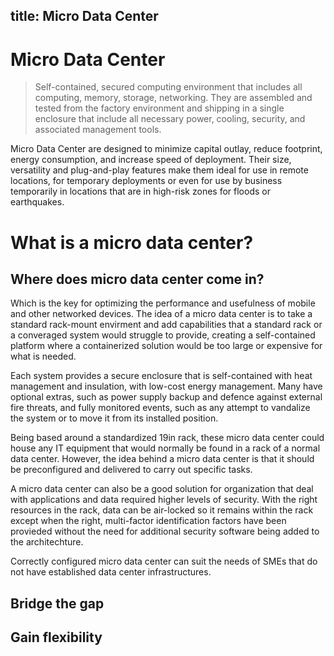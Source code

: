 title: Micro Data Center
---

# Micro Data Center

> Self-contained, secured computing environment that includes all computing, memory, storage, networking. They are assembled and tested from the factory environment and shipping in a single enclosure that include all necessary power, cooling, security, and associated management tools.

Micro Data Center are designed to minimize capital outlay, reduce footprint, energy consumption, and increase speed of deployment. Their size, versatility and plug-and-play features make them ideal for use in remote locations, for temporary deployments or even for use by business temporarily in locations that are in high-risk zones for floods or earthquakes.

# What is a micro data center?

## Where does micro data center come in?

Which is the key for optimizing the performance and usefulness of mobile and other networked devices. The idea of a micro data center is to take a standard rack-mount envirment and add capabilities that a standard rack or a converaged system would struggle to provide, creating a self-contained platform where a containerized solution would be too large or expensive for what is needed.

Each system provides a secure enclosure that is self-contained with heat management and insulation, with low-cost energy management. Many have optional extras, such as power supply backup and defence against external fire threats, and fully monitored events, such as any attempt to vandalize the system or to move it from its installed position.

Being based around a standardized 19in rack, these micro data center could house any IT equipment that would normally be found in a rack of a normal data center. However, the idea behind a micro data center is that it should be preconfigured and delivered to carry out specific tasks.

A micro data center can also be a good solution for organization that deal with applications and data required higher levels of security. With the right resources in the rack, data can be air-locked so it remains within the rack except when the right, multi-factor identification factors have been provieded without the need for additional security software being added to the architechture.

Correctly configured micro data center can suit the needs of SMEs that do not have established data center infrastructures.

## Bridge the gap

## Gain flexibility